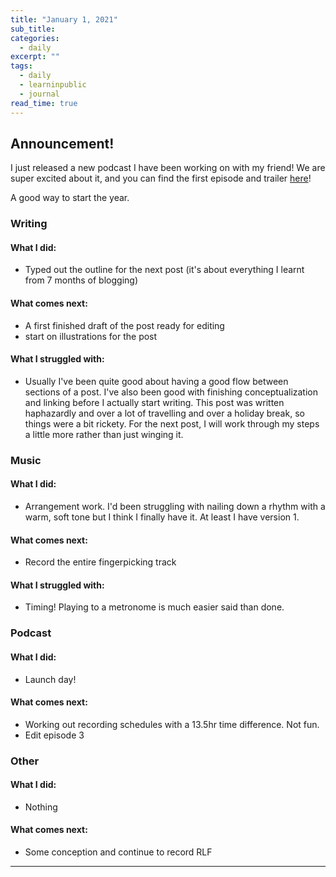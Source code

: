 ```yaml
---
title: "January 1, 2021"
sub_title: 
categories:
  - daily
excerpt: ""
tags:
  - daily
  - learninpublic
  - journal
read_time: true
---
```

## Announcement!

I just released a new podcast I have been working on with my friend! We are super excited about it, and you can find the first episode and trailer [here](http://frndshiptime.com)!

A good way to start the year.

### Writing

#### What I did:

- Typed out the outline for the next post (it's about everything I learnt from 7 months of blogging)

#### What comes next:

- A first finished draft of the post ready for editing
- start on illustrations for the post

#### What I struggled with:

- Usually I've been quite good about having a good flow between sections of a post. I've also been good with finishing conceptualization and linking before I actually start writing. This post was written haphazardly and over a lot of travelling and over a holiday break, so things were a bit rickety. For the next post, I will work through my steps a little more rather than just winging it. 

### Music

#### What I did:
- Arrangement work. I'd been struggling with nailing down a rhythm with a warm, soft tone but I think I finally have it. At least I have version 1.
#### What comes next:
- Record the entire fingerpicking track
#### What I struggled with:
- Timing! Playing to a metronome is much easier said than done. 
### Podcast
#### What I did: 
- Launch day!
#### What comes next:
- Working out recording schedules with a 13.5hr time difference. Not fun.
- Edit episode 3

### Other
#### What I did: 
- Nothing
#### What comes next:
- Some conception and continue to record RLF

---
